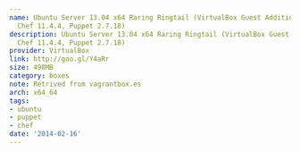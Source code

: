 ```yaml
---
name: Ubuntu Server 13.04 x64 Raring Ringtail (VirtualBox Guest Additions 4.2.12,
  Chef 11.4.4, Puppet 2.7.18)
description: Ubuntu Server 13.04 x64 Raring Ringtail (VirtualBox Guest Additions 4.2.12,
  Chef 11.4.4, Puppet 2.7.18)
provider: VirtualBox
link: http://goo.gl/Y4aRr
size: 498MB
category: boxes
note: Retrived from vagrantbox.es
arch: x64_64
tags:
- ubuntu
- puppet
- chef
date: '2014-02-16'
---
```

